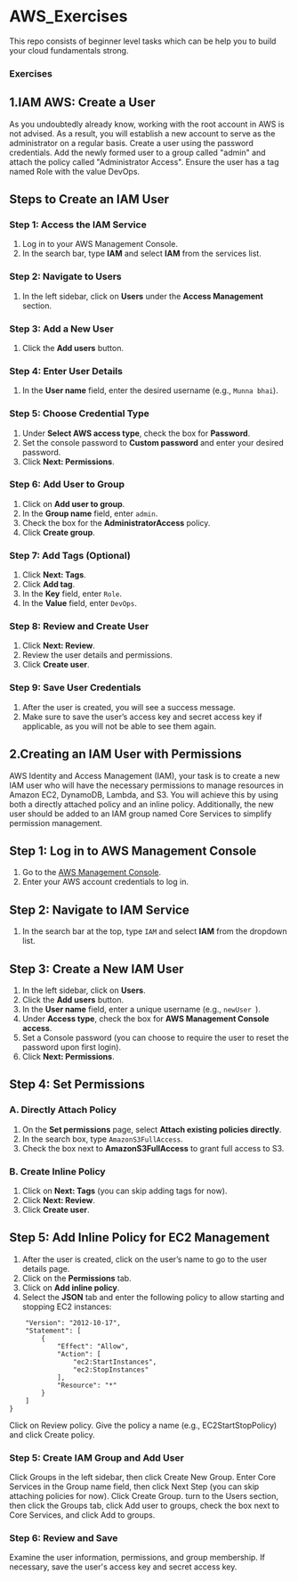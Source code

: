 # AWS_Exercises
This repo consists of beginner level tasks which can be help you to build your cloud fundamentals strong. 

### Exercises

## 1.IAM AWS: Create a User
As you undoubtedly already know, working with the root account in AWS is not advised. As a result, you will establish a new account to serve as the administrator on a regular basis.
Create a user using the password credentials.
Add the newly formed user to a group called "admin" and attach the policy called "Administrator Access".
Ensure the user has a tag named Role with the value DevOps.

## Steps to Create an IAM User

### Step 1: Access the IAM Service
1. Log in to your AWS Management Console.
2. In the search bar, type **IAM** and select **IAM** from the services list.

### Step 2: Navigate to Users
1. In the left sidebar, click on **Users** under the **Access Management** section.

### Step 3: Add a New User
1. Click the **Add users** button.

### Step 4: Enter User Details
1. In the **User  name** field, enter the desired username (e.g., `Munna bhai`).

### Step 5: Choose Credential Type
1. Under **Select AWS access type**, check the box for **Password**.
2. Set the console password to **Custom password** and enter your desired password.
3. Click **Next: Permissions**.

### Step 6: Add User to Group
1. Click on **Add user to group**.
2. In the **Group name** field, enter `admin`.
3. Check the box for the **AdministratorAccess** policy.
4. Click **Create group**.

### Step 7: Add Tags (Optional)
1. Click **Next: Tags**.
2. Click **Add tag**.
3. In the **Key** field, enter `Role`.
4. In the **Value** field, enter `DevOps`.

### Step 8: Review and Create User
1. Click **Next: Review**.
2. Review the user details and permissions.
3. Click **Create user**.

### Step 9: Save User Credentials
1. After the user is created, you will see a success message.
2. Make sure to save the user’s access key and secret access key if applicable, as you will not be able to see them again.


## 2.Creating an IAM User with Permissions
AWS Identity and Access Management (IAM), your task is to create a new IAM user who will have the necessary permissions to manage resources in Amazon EC2, DynamoDB, Lambda, and S3. You will achieve this by using both a directly attached policy and an inline policy. Additionally, the new user should be added to an IAM group named Core Services to simplify permission management.

## Step 1: Log in to AWS Management Console
1. Go to the [AWS Management Console](https://aws.amazon.com/console/).
2. Enter your AWS account credentials to log in.

## Step 2: Navigate to IAM Service
1. In the search bar at the top, type `IAM` and select **IAM** from the dropdown list.

## Step 3: Create a New IAM User
1. In the left sidebar, click on **Users**.
2. Click the **Add users** button.
3. In the **User  name** field, enter a unique username (e.g., `newUser `).
4. Under **Access type**, check the box for **AWS Management Console access**.
5. Set a Console password (you can choose to require the user to reset the password upon first login).
6. Click **Next: Permissions**.

## Step 4: Set Permissions
### A. Directly Attach Policy
1. On the **Set permissions** page, select **Attach existing policies directly**.
2. In the search box, type `AmazonS3FullAccess`.
3. Check the box next to **AmazonS3FullAccess** to grant full access to S3.

### B. Create Inline Policy
1. Click on **Next: Tags** (you can skip adding tags for now).
2. Click **Next: Review**.
3. Click **Create user**.

## Step 5: Add Inline Policy for EC2 Management
1. After the user is created, click on the user’s name to go to the user details page.
2. Click on the **Permissions** tab.
3. Click on **Add inline policy**.
4. Select the **JSON** tab and enter the following policy to allow starting and stopping EC2 instances:
````{
    "Version": "2012-10-17",
    "Statement": [
        {
            "Effect": "Allow",
            "Action": [
                "ec2:StartInstances",
                "ec2:StopInstances"
            ],
            "Resource": "*"
        }
    ]
}
````

Click on Review policy.
Give the policy a name (e.g., EC2StartStopPolicy) and click Create policy.

### Step 5: Create IAM Group and Add User 
Click Groups in the left sidebar, then click Create New Group. 
Enter Core Services in the Group name field, then click Next Step (you can skip attaching policies for now). 
Click Create Group. 
turn to the Users section, then click the Groups tab, click Add user to groups, check the box next to Core Services, and click Add to groups. 
### Step 6: Review and Save 
Examine the user information, permissions, and group membership. 
If necessary, save the user's access key and secret access key.
